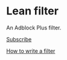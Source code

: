 # Lean filter

An Adblock Plus filter.

<!-- https://adblockplus.org/abp_linkfactory -->
[Subscribe](https://subscribe.adblockplus.org/?location=https%3A%2F%2Fraw.githubusercontent.com%2Fszepeviktor%2Flean-filter%2Fmaster%2Fleanfilter.txt&amp;title=Lean%20filter)

[How to write a filter](https://adblockplus.org/en/filters#special-comments)

